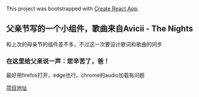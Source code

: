 This project was bootstrapped with [Create React App](https://github.com/facebook/create-react-app).

## 父亲节写的一个小组件，歌曲来自Avicii - The Nights

和上次的母亲节的组件差不多，不过这一次要设计歌词和歌曲的同步

### 在这里给父亲说一声：您辛苦了，爸！

最好用firefox打开，edge也行。chrome的audio加载有问题

[项目地址](http://fathersday.xiaoblogs.cn:88)
